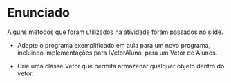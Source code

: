 # Enunciado

Alguns métodos que foram utilizados na atividade foram passados no slide.

* Adapte o programa exemplificado em aula para um novo programa, incluindo implementações para IVetorAluno, para um Vetor de Alunos.

* Crie uma classe Vetor que permita armazenar qualquer objeto dentro do vetor.